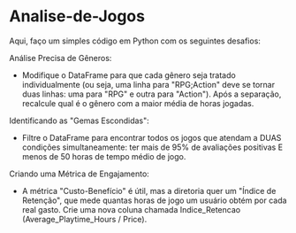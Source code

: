 # Analise-de-Jogos
Aqui, faço um simples código em Python com os seguintes desafios:

Análise Precisa de Gêneros: 
- Modifique o DataFrame para que cada gênero seja tratado individualmente (ou seja, uma linha para "RPG;Action" deve se tornar duas linhas: uma para "RPG" e outra para "Action"). 
Após a separação, recalcule qual é o gênero com a maior média de horas jogadas.

Identificando as "Gemas Escondidas": 
- Filtre o DataFrame para encontrar todos os jogos que atendam a DUAS condições simultaneamente: ter mais de 95% de avaliações positivas E menos de 50 horas de tempo médio de jogo.

Criando uma Métrica de Engajamento: 
- A métrica "Custo-Benefício" é útil, mas a diretoria quer um "Índice de Retenção", que mede quantas horas de jogo um usuário obtém por cada real gasto. Crie uma nova coluna chamada Indice_Retencao (Average_Playtime_Hours / Price).
